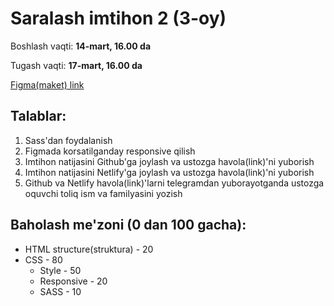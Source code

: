 # Saralash imtihon 2 (3-oy)

Boshlash vaqti: **14-mart, 16.00 da**

Tugash vaqti: **17-mart, 16.00 da**

[Figma(maket) link](https://www.figma.com/file/QMNosh3inDiY33pHZ1dTLi/Untitled?type=design&node-id=0-1&mode=design&t=L8VaLD6VHvtTIyYS-0)

## Talablar:

1. Sass'dan foydalanish
2. Figmada korsatilganday responsive qilish
3. Imtihon natijasini Github'ga joylash va ustozga havola(link)'ni yuborish
4. Imtihon natijasini Netlify'ga joylash va ustozga havola(link)'ni yuborish
5. Github va Netlify havola(link)'larni telegramdan yuborayotganda ustozga
   oquvchi toliq ism va familyasini yozish

## Baholash me'zoni (0 dan 100 gacha):

- HTML structure(struktura) - 20
- CSS - 80
  - Style - 50
  - Responsive - 20
  - SASS - 10

